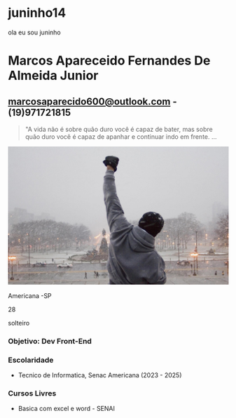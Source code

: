 # juninho14
 ola eu sou juninho
# Marcos Apareceido Fernandes De Almeida Junior
## marcosaparecido600@outlook.com - (19)971721815

> "A vida não é sobre quão duro você é capaz de bater, mas sobre quão duro você é capaz de apanhar e continuar indo em frente. ...

![alt text](rockybalboa.jpg)

Americana -SP


28


solteiro


### Objetivo: Dev Front-End

### Escolaridade
- Tecnico de Informatica, Senac Americana (2023 - 2025)

### Cursos Livres 
- Basica com excel e word - SENAI 